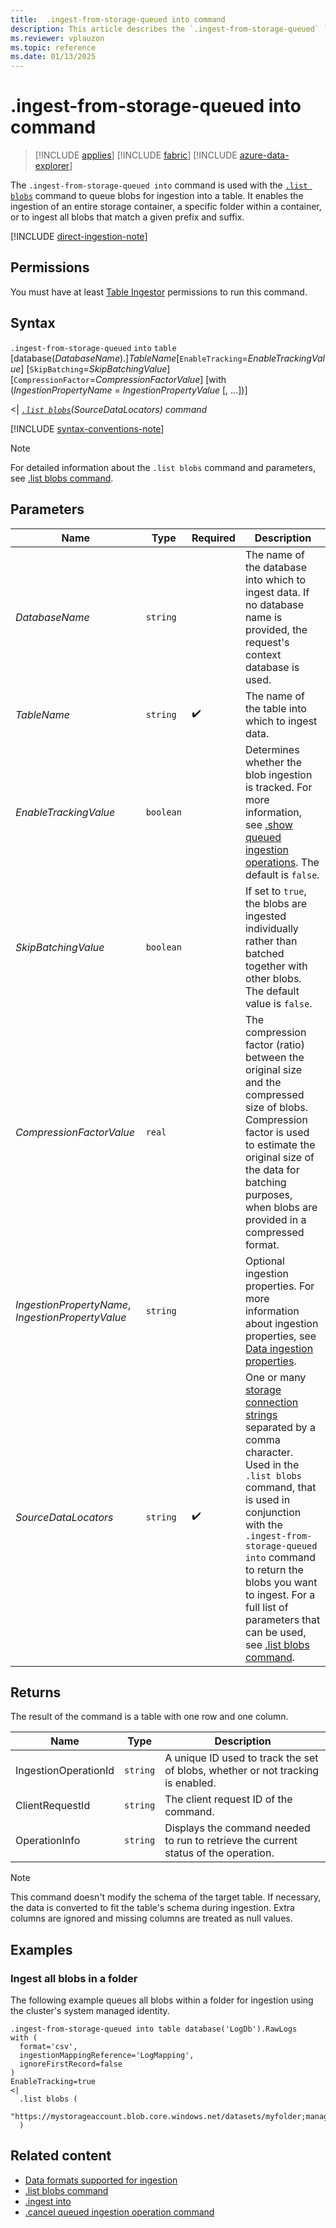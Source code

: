 ```yaml
---
title:  .ingest-from-storage-queued into command
description: This article describes the `.ingest-from-storage-queued` `into` command used to ingest a storage folder in Azure Data Explorer.
ms.reviewer: vplauzon
ms.topic: reference
ms.date: 01/13/2025
---
```

# .ingest-from-storage-queued into command

> [!INCLUDE [applies](../../includes/applies-to-version/applies.md)] [!INCLUDE [fabric](../../includes/applies-to-version/fabric.md)] [!INCLUDE [azure-data-explorer](../../includes/applies-to-version/azure-data-explorer.md)]

The `.ingest-from-storage-queued into` command is used with the [`.list blobs`](list-blobs.md) command to queue blobs for ingestion into a table. It enables the ingestion of an entire storage container, a specific folder within a container, or to ingest all blobs that match a given prefix and suffix.

[!INCLUDE [direct-ingestion-note](../../includes/direct-ingestion-note.md)]

## Permissions

You must have at least [Table Ingestor](../../access-control/role-based-access-control.md) permissions to run this command.

## Syntax

`.ingest-from-storage-queued` `into` `table` [database(*DatabaseName*).]*TableName*[`EnableTracking`=*EnableTrackingValue*] [`SkipBatching`=*SkipBatchingValue*] [`CompressionFactor`=*CompressionFactorValue*] [with (*IngestionPropertyName* = *IngestionPropertyValue* [, ...])]

<|
*[`.list blobs`](list-blobs.md)(*SourceDataLocators*) command*

[!INCLUDE [syntax-conventions-note](../../includes/syntax-conventions-note.md)]

> [!NOTE]
> For detailed information about the `.list blobs` command and parameters, see [.list blobs command](list-blobs.md).

## Parameters

|Name|Type|Required|Description|
|--|--|--|--|
|*DatabaseName*| `string` | |The name of the database into which to ingest data. If no database name is provided, the request's context database is used.|
|*TableName*| `string` | :heavy_check_mark:|The name of the table into which to ingest data.|
|*EnableTrackingValue*| `boolean` | | Determines whether the blob ingestion is tracked. For more information, see [.show queued ingestion operations](show-queued-ingestion-operations.md). The default is `false`.|
|*SkipBatchingValue*| `boolean` | | If set to  `true`, the blobs are ingested individually rather than batched together with other blobs. The default value is `false`.|
|*CompressionFactorValue*| `real` | |The compression factor (ratio) between the original size and the compressed size of blobs.  Compression factor is used to estimate the original size of the data for batching purposes, when blobs are provided in a compressed format.|
|*IngestionPropertyName*, *IngestionPropertyValue* | `string` | |Optional ingestion properties. For more information about ingestion properties, see [Data ingestion properties](../../ingestion-properties.md).|
|*SourceDataLocators* | `string` | :heavy_check_mark:|One or many [storage connection strings](../../api/connection-strings/storage-connection-strings.md) separated by a comma character. Used in the `.list blobs` command, that is used in conjunction with the `.ingest-from-storage-queued into` command to return the blobs you want to ingest. For a full list of parameters that can be used, see [.list blobs command](list-blobs.md). |

## Returns

The result of the command is a table with one row and one column.

| Name | Type | Description |
|--|--|--|
| IngestionOperationId | `string` | A unique ID used to track the set of blobs, whether or not tracking is enabled. |
| ClientRequestId | `string` | The client request ID of the command. |
| OperationInfo | `string` | Displays the command needed to run to retrieve the current status of the operation. |

<!--is this IngestionOperationId or OperationId like in ingest from storage? |OperationId|`guid`    |A unique ID representing the operation. Can be used with the `.show operation` command.| Are there now more returns?-->

>[!NOTE]
> This command doesn't modify the schema of the target table. If necessary, the data is converted to fit the table's schema during ingestion. Extra columns are ignored and missing columns are treated as null values.

## Examples

### Ingest all blobs in a folder

The following example queues all blobs within a folder for ingestion using the cluster's system managed identity.

```kusto
.ingest-from-storage-queued into table database('LogDb').RawLogs
with (
  format='csv',
  ingestionMappingReference='LogMapping',
  ignoreFirstRecord=false  
)
EnableTracking=true
<|
  .list blobs (
      "https://mystorageaccount.blob.core.windows.net/datasets/myfolder;managed_identity=system"
  )
```

## Related content

* [Data formats supported for ingestion](../../ingestion-supported-formats.md)
* [.list blobs command](list-blobs.md)
* [.ingest into](ingest-into-command.md)
* [.cancel queued ingestion operation command](cancel-queued-ingestion-operation-command.md)
